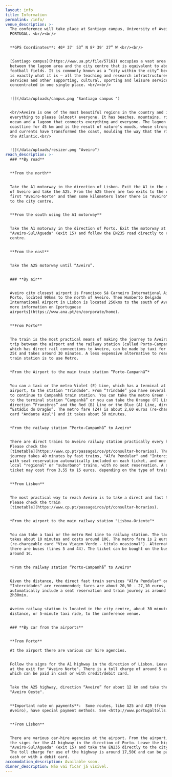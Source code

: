 ```yaml
---
layout: info
title: Information
permalink: /info/
venue_description: >-
  The conference will take place at Santiago campus, University of Aveiro,
  PORTUGAL. <br/><br/>


  **GPS Coordinates**: 40º 37′ 53” N 8º 39′ 27” W <br/><br/>


  [Santiago campus](https://www.ua.pt/file/57161) occupies a vast area situated
  between the lagoon area and the city centre that is equivalent to about 92
  football fields. It is commonly known as a “city within the city” because that
  is exactly what it is – all the teaching and research infrastructures, central
  services and other supporting, cultural, sporting and leisure services are
  concentrated in one single place. <br/><br/>


  ![](/data/uploads/campus.png "Santiago campus ")


  <br/>Aveiro is one of the most beautiful regions in the country and it has
  everything to please (almost) everyone. It has beaches, mountains, rivers, an
  ocean and a lagoon that connects everything and everyone. The lagoon hugs the
  coastline for 45 km and is the result of nature's moods, whose strong winds
  and currents have transformed the coast, moulding the way that the rivers meet
  the Atlantic.<br/>


  ![](/data/uploads/resizer.png "Aveiro")
reach_description: >-
  ### **By road**


  **From the north** 


  Take the A1 motorway in the direction of Lisbon. Exit the A1 in the direction
  of Aveiro and take the A25. From the A25 there are two exits to the city,
  first "Aveiro-Norte" and then some kilometers later there is "Aveiro", closer
  to the city centre.


  **From the south using the A1 motorway**


  Take the A1 motorway in the direction of Porto. Exit the motorway at
  "Aveiro-Sul/Águeda" (exit 15) and follow the EN235 road directly to city
  centre.


  **From the east**


  Take the A25 motorway until “Aveiro”.


  ### **By air**


  Aveiro city closest airport is Francisco Sá Carneiro International Airport in
  Porto, located 90kms to the north of Aveiro. Then Humberto Delgado
  International Airport in Lisbon is located 250kms to the south of Aveiro. For
  more information on [portuguese
  airports](https://www.ana.pt/en/corporate/home).


  **From Porto**


  The train is the most practical means of making the journey to Aveiro. The
  trip between the airport and the railway station (called Porto-Campanhã),
  which has direct rail connections to Aveiro, can be made by taxi for around
  25€ and takes around 30 minutes. A less expensive alternative to reach the
  train station is to use Metro.


  *From the Airport to the main train station “Porto-Campanhã”*


  You can a taxi or the metro Violet (E) Line, which has a terminal at the
  airport, to the station "Trindade". From “Trindade” you have several options
  to continue to Campanhã train station. You can take the metro Green (C) Line
  to the terminal station “Campanhã” or you can take the Orange (F) Line,
  direction “Franzêres” and the Red (B) Line or the Blue (A) Line, direction
  “Estádio do Dragão”. The metro fare (Z4) is about 2,60 euros (re-chargeable
  card "Andante Azul") and it takes about 50 minutes.


  *From the railway station “Porto-Campanhã” to Aveiro*


  There are direct trains to Aveiro railway station practically every hour.
  Please check the
  [timetable](https://www.cp.pt/passageiros/pt/consultar-horarios). The train
  journey takes 40 minutes by fast trains, "Alfa Pendular" and "Intercidades",
  with seat reservation automatically included on each ticket, and one hour by
  local "regional" or "suburbano" trains, with no seat reservation. A single
  ticket may cost from 3,55 to 15 euros, depending on the type of train.


  **From Lisbon**


  The most practical way to reach Aveiro is to take a direct and fast train. 
  Please check the train
  [timetable](https://www.cp.pt/passageiros/pt/consultar-horarios).


  *From the airport to the main railway station "Lisboa-Oriente"*


  You can take a taxi or the metro Red Line to railway station. The taxi ride
  takes about 10 minutes and costs around 10€. The metro fare is 2 euros
  (re-chargeable card "Viva Viagem Verde - título ocasional"). Alternatively,
  there are buses (lines 5 and 44). The ticket can be bought on the bus for
  around 1€. 


  *From the railway station “Porto-Campanhã” to Aveiro*  


  Given the distance, the direct fast train services "Alfa Pendular" or
  "Intercidades" are recommended; fares are about 20,90 - 27,10 euros, tickets
  automatically include a seat reservation and train journey is around 2h -
  2h30min.


  Aveiro railway station is located in the city centre, about 30 minutes walking
  distance, or 5-minute taxi ride, to the conference venue.


  ### **By car from the airports** 


  **From Porto** 

  At the airport there are various car hire agencies.


  Follow the signs for the A1 highway in the direction of Lisbon. Leave the A1
  at the exit for "Aveiro Norte". There is a toll charge of around 5 euros,
  which can be paid in cash or with credit/debit card.  


  Take the A25 highway, direction “Aveiro” for about 12 km and take the exit
  "Aveiro Oeste".


  **Important note on payments**:  Some routes, like A25 and A29 (from Porto to
  Aveiro), have special payment methods. See <http://www.portugaltolls.com/>


  **From Lisbon**  


  There are various car-hire agencies at the airport. From the airport, follow
  the signs for the A1 highway in the direction of Porto. Leave the highway at
  "Aveiro-Sul/Águeda" (exit 15) and take the EN235 directly to the city centre.
  The toll charge for use of the highway is around 17,50€ and can be paid in
  cash or with a debit card.
accomodation_description: Available soon.
dinner_description: Não vai ficar já visível.
---
```

